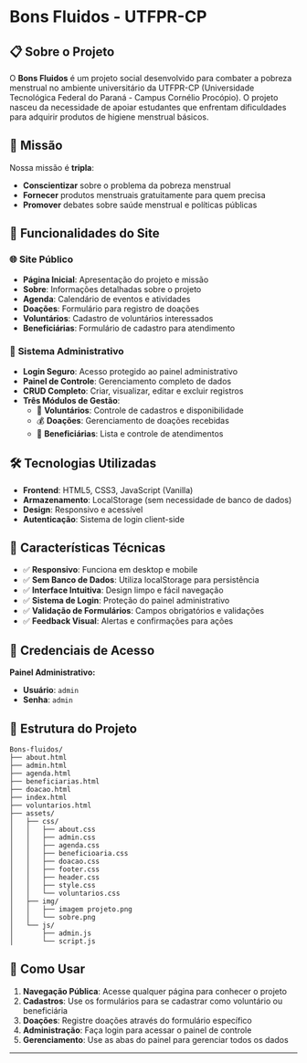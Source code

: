 # Bons Fluidos - UTFPR-CP

## 📋 Sobre o Projeto

O **Bons Fluidos** é um projeto social desenvolvido para combater a pobreza menstrual no ambiente universitário da UTFPR-CP (Universidade Tecnológica Federal do Paraná - Campus Cornélio Procópio). O projeto nasceu da necessidade de apoiar estudantes que enfrentam dificuldades para adquirir produtos de higiene menstrual básicos.

## 🎯 Missão

Nossa missão é **tripla**:
- **Conscientizar** sobre o problema da pobreza menstrual
- **Fornecer** produtos menstruais gratuitamente para quem precisa
- **Promover** debates sobre saúde menstrual e políticas públicas

## 🚀 Funcionalidades do Site

### 🌐 **Site Público**
- **Página Inicial**: Apresentação do projeto e missão
- **Sobre**: Informações detalhadas sobre o projeto
- **Agenda**: Calendário de eventos e atividades
- **Doações**: Formulário para registro de doações
- **Voluntários**: Cadastro de voluntários interessados
- **Beneficiárias**: Formulário de cadastro para atendimento

### 🔐 **Sistema Administrativo**
- **Login Seguro**: Acesso protegido ao painel administrativo
- **Painel de Controle**: Gerenciamento completo de dados
- **CRUD Completo**: Criar, visualizar, editar e excluir registros
- **Três Módulos de Gestão**:
  - 👥 **Voluntários**: Controle de cadastros e disponibilidade
  - 💰 **Doações**: Gerenciamento de doações recebidas
  - 🎯 **Beneficiárias**: Lista e controle de atendimentos

## 🛠️ Tecnologias Utilizadas

- **Frontend**: HTML5, CSS3, JavaScript (Vanilla)
- **Armazenamento**: LocalStorage (sem necessidade de banco de dados)
- **Design**: Responsivo e acessível
- **Autenticação**: Sistema de login client-side

## 📱 Características Técnicas

- ✅ **Responsivo**: Funciona em desktop e mobile
- ✅ **Sem Banco de Dados**: Utiliza localStorage para persistência
- ✅ **Interface Intuitiva**: Design limpo e fácil navegação
- ✅ **Sistema de Login**: Proteção do painel administrativo
- ✅ **Validação de Formulários**: Campos obrigatórios e validações
- ✅ **Feedback Visual**: Alertas e confirmações para ações

## 🔑 Credenciais de Acesso

**Painel Administrativo:**
- **Usuário**: `admin`
- **Senha**: `admin`

## 📂 Estrutura do Projeto

```
Bons-fluidos/
├── about.html
├── admin.html
├── agenda.html
├── beneficiarias.html
├── doacao.html
├── index.html
├── voluntarios.html
├── assets/
│   ├── css/
│   │   ├── about.css
│   │   ├── admin.css
│   │   ├── agenda.css
│   │   ├── beneficioaria.css
│   │   ├── doacao.css
│   │   ├── footer.css
│   │   ├── header.css
│   │   ├── style.css
│   │   └── voluntarios.css
│   ├── img/
│   │   ├── imagem projeto.png
│   │   └── sobre.png
│   └── js/
│       ├── admin.js
│       └── script.js
```

## 🎨 Como Usar

1. **Navegação Pública**: Acesse qualquer página para conhecer o projeto
2. **Cadastros**: Use os formulários para se cadastrar como voluntário ou beneficiária
3. **Doações**: Registre doações através do formulário específico
4. **Administração**: Faça login para acessar o painel de controle
5. **Gerenciamento**: Use as abas do painel para gerenciar todos os dados

---


